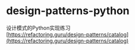 # design-patterns-python

设计模式的Python实现练习  
[https://refactoring.guru/design-patterns/catalog](https://refactoring.guru/design-patterns/catalog)
